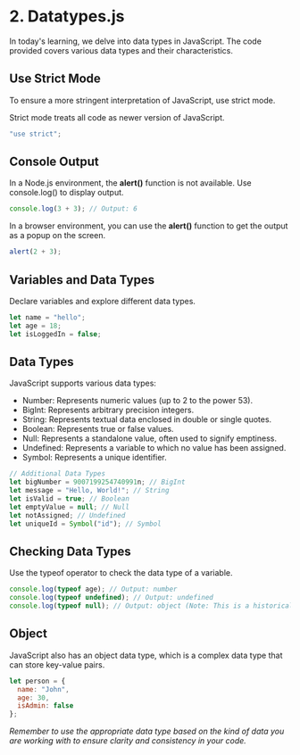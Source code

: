 # 2. Datatypes.js

In today's learning, we delve into data types in JavaScript. The code provided covers various data types and their characteristics.

## Use Strict Mode

To ensure a more stringent interpretation of JavaScript, use strict mode.

Strict mode treats all code as newer version of JavaScript.

```javascript
"use strict";
```

## Console Output
In a Node.js environment, the **alert()** function is not available. Use console.log() to display output.

```javascript
console.log(3 + 3); // Output: 6
```

In a browser environment, you can use the **alert()** function to get the output as a popup on the screen.

```javascript
alert(2 + 3);
```

## Variables and Data Types
Declare variables and explore different data types.

```javascript
let name = "hello";
let age = 18;
let isLoggedIn = false;
```

## Data Types
JavaScript supports various data types:

- Number: Represents numeric values (up to 2 to the power 53).
- BigInt: Represents arbitrary precision integers.
- String: Represents textual data enclosed in double or single quotes.
- Boolean: Represents true or false values.
- Null: Represents a standalone value, often used to signify emptiness.
- Undefined: Represents a variable to which no value has been assigned.
- Symbol: Represents a unique identifier.

```javascript
// Additional Data Types
let bigNumber = 9007199254740991n; // BigInt
let message = "Hello, World!"; // String
let isValid = true; // Boolean
let emptyValue = null; // Null
let notAssigned; // Undefined
let uniqueId = Symbol("id"); // Symbol
```

## Checking Data Types
Use the typeof operator to check the data type of a variable.

```javascript
console.log(typeof age); // Output: number
console.log(typeof undefined); // Output: undefined
console.log(typeof null); // Output: object (Note: This is a historical quirk in JavaScript)
```

## Object
JavaScript also has an object data type, which is a complex data type that can store key-value pairs.

```javascript
let person = {
  name: "John",
  age: 30,
  isAdmin: false
};
```

_Remember to use the appropriate data type based on the kind of data you are working with to ensure clarity and consistency in your code._
